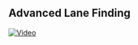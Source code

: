 ## Advanced Lane Finding

[![Video](https://img.youtube.com/vi/MozNdwRpi10/0.jpg)](https://www.youtube.com/watch?v=MozNdwRpi10)


